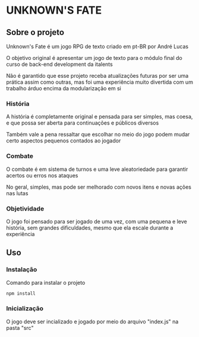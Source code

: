 # UNKNOWN'S FATE

## Sobre o projeto
Unknown's Fate é um jogo RPG de texto criado em pt-BR por André Lucas

O objetivo original é apresentar um jogo de texto para o módulo final do curso de back-end development da italents

Não é garantido que esse projeto receba atualizações futuras por ser uma prática assim como outras, mas foi uma experiência muito divertida com um trabalho árduo encima da modularização em si

### História
A história é completamente original e pensada para ser simples, mas coesa, e que possa ser aberta para continuações e públicos diversos

Também vale a pena ressaltar que escolhar no meio do jogo podem mudar certo aspectos pequenos contados ao jogador

### Combate
O combate é em sistema de turnos e uma leve aleatoriedade para garantir acertos ou erros nos ataques

No geral, simples, mas pode ser melhorado com novos itens e novas ações nas lutas

### Objetividade
O jogo foi pensado para ser jogado de uma vez, com uma pequena e leve história, sem grandes dificuldades, mesmo que ela escale durante a experiência

## Uso

### Instalação

Comando para instalar o projeto

```bash
npm install
```

### Inicialização

O jogo deve ser incializado e jogado por meio do arquivo "index.js" na pasta "src"